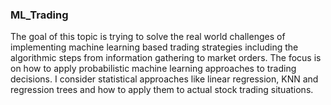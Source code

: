 ### ML_Trading
The goal of this topic is trying to solve the real world challenges of implementing machine learning based trading strategies including the algorithmic steps from information gathering to market orders. The focus is on how to apply probabilistic machine learning approaches to trading decisions. I consider statistical approaches like linear regression, KNN and regression trees and how to apply them to actual stock trading situations.
